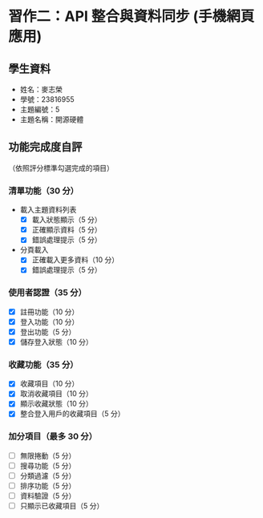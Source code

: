 # 習作二：API 整合與資料同步 (手機網頁應用)

## 學生資料

- 姓名：麥志榮
- 學號：23816955
- 主題編號：5
- 主題名稱：開源硬體

## 功能完成度自評

（依照評分標準勾選完成的項目）

### 清單功能（30 分）

- 載入主題資料列表
  - [X] 載入狀態顯示（5 分）
  - [X] 正確顯示資料（5 分）
  - [X] 錯誤處理提示（5 分）
- 分頁載入
  - [X] 正確載入更多資料（10 分）
  - [X] 錯誤處理提示（5 分）

### 使用者認證（35 分）

- [X] 註冊功能（10 分）
- [X] 登入功能（10 分）
- [X] 登出功能（5 分）
- [X] 儲存登入狀態（10 分）

### 收藏功能（35 分）

- [X] 收藏項目（10 分）
- [X] 取消收藏項目（10 分）
- [X] 顯示收藏狀態（10 分）
- [X] 整合登入用戶的收藏項目（5 分）

### 加分項目（最多 30 分）

- [ ] 無限捲動（5 分）
- [ ] 搜尋功能（5 分）
- [ ] 分類過濾（5 分）
- [ ] 排序功能（5 分）
- [ ] 資料驗證（5 分）
- [ ] 只顯示已收藏項目（5 分）